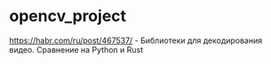 # opencv_project
https://habr.com/ru/post/467537/ - Библиотеки для декодирования видео. Сравнение на Python и Rust
